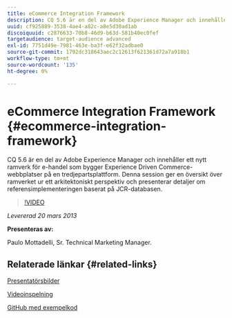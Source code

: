 ```yaml
---
title: eCommerce Integration Framework
description: CQ 5.6 är en del av Adobe Experience Manager och innehåller ett nytt Commerce Framework för att bygga Experience Driven Commerce-webbplatser ovanpå en tredjepartsplattform. Denna session ger en översikt över ramverket ur ett arkitektoniskt perspektiv och presenterar några detaljer om referensimplementeringen, baserat på JCR-databasen.
uuid: cf925889-3538-4ae4-a82c-a8e5d30ad1ab
discoiquuid: c2876633-70b8-46d9-b63d-581b40ec0fef
targetaudience: target-audience advanced
exl-id: 7751d49e-7981-463e-ba3f-e62f32adbae0
source-git-commit: 1792dc318643aec2c12613f621361d72a7a918b1
workflow-type: tm+mt
source-wordcount: '135'
ht-degree: 0%

---
```


# eCommerce Integration Framework {#ecommerce-integration-framework}

CQ 5.6 är en del av Adobe Experience Manager och innehåller ett nytt ramverk för e-handel som bygger Experience Driven Commerce-webbplatser på en tredjepartsplattform. Denna session ger en översikt över ramverket ur ett arkitektoniskt perspektiv och presenterar detaljer om referensimplementeringen baserat på JCR-databasen.

>[!VIDEO](https://video.tv.adobe.com/v/19577/?quality=9)

*Levererad 20 mars 2013*

**Presenteras av:**

Paulo Mottadelli, Sr. Technical Marketing Manager.

## Relaterade länkar {#related-links}

[Presentatörsbilder](https://www.slideshare.net/paolomoz/aem-cq-ecommerce-framework)

[Videoinspelning](https://vimeo.com/62251523)

[GitHub med exempelkod](https://github.com/paolomoz/cq-commerce-impl-sample)
